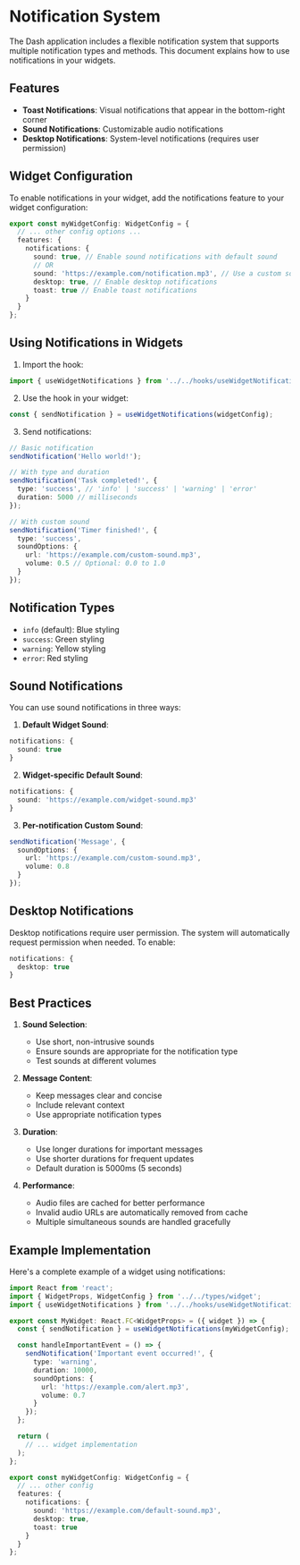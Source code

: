 # Notification System

The Dash application includes a flexible notification system that supports multiple notification types and methods. This document explains how to use notifications in your widgets.

## Features

- **Toast Notifications**: Visual notifications that appear in the bottom-right corner
- **Sound Notifications**: Customizable audio notifications
- **Desktop Notifications**: System-level notifications (requires user permission)

## Widget Configuration

To enable notifications in your widget, add the notifications feature to your widget configuration:

```typescript
export const myWidgetConfig: WidgetConfig = {
  // ... other config options ...
  features: {
    notifications: {
      sound: true, // Enable sound notifications with default sound
      // OR
      sound: 'https://example.com/notification.mp3', // Use a custom sound URL
      desktop: true, // Enable desktop notifications
      toast: true // Enable toast notifications
    }
  }
};
```

## Using Notifications in Widgets

1. Import the hook:
```typescript
import { useWidgetNotifications } from '../../hooks/useWidgetNotifications';
```

2. Use the hook in your widget:
```typescript
const { sendNotification } = useWidgetNotifications(widgetConfig);
```

3. Send notifications:
```typescript
// Basic notification
sendNotification('Hello world!');

// With type and duration
sendNotification('Task completed!', {
  type: 'success', // 'info' | 'success' | 'warning' | 'error'
  duration: 5000 // milliseconds
});

// With custom sound
sendNotification('Timer finished!', {
  type: 'success',
  soundOptions: {
    url: 'https://example.com/custom-sound.mp3',
    volume: 0.5 // Optional: 0.0 to 1.0
  }
});
```

## Notification Types

- `info` (default): Blue styling
- `success`: Green styling
- `warning`: Yellow styling
- `error`: Red styling

## Sound Notifications

You can use sound notifications in three ways:

1. **Default Widget Sound**:
```typescript
notifications: {
  sound: true
}
```

2. **Widget-specific Default Sound**:
```typescript
notifications: {
  sound: 'https://example.com/widget-sound.mp3'
}
```

3. **Per-notification Custom Sound**:
```typescript
sendNotification('Message', {
  soundOptions: {
    url: 'https://example.com/custom-sound.mp3',
    volume: 0.8
  }
});
```

## Desktop Notifications

Desktop notifications require user permission. The system will automatically request permission when needed. To enable:

```typescript
notifications: {
  desktop: true
}
```

## Best Practices

1. **Sound Selection**:
   - Use short, non-intrusive sounds
   - Ensure sounds are appropriate for the notification type
   - Test sounds at different volumes

2. **Message Content**:
   - Keep messages clear and concise
   - Include relevant context
   - Use appropriate notification types

3. **Duration**:
   - Use longer durations for important messages
   - Use shorter durations for frequent updates
   - Default duration is 5000ms (5 seconds)

4. **Performance**:
   - Audio files are cached for better performance
   - Invalid audio URLs are automatically removed from cache
   - Multiple simultaneous sounds are handled gracefully

## Example Implementation

Here's a complete example of a widget using notifications:

```typescript
import React from 'react';
import { WidgetProps, WidgetConfig } from '../../types/widget';
import { useWidgetNotifications } from '../../hooks/useWidgetNotifications';

export const MyWidget: React.FC<WidgetProps> = ({ widget }) => {
  const { sendNotification } = useWidgetNotifications(myWidgetConfig);

  const handleImportantEvent = () => {
    sendNotification('Important event occurred!', {
      type: 'warning',
      duration: 10000,
      soundOptions: {
        url: 'https://example.com/alert.mp3',
        volume: 0.7
      }
    });
  };

  return (
    // ... widget implementation
  );
};

export const myWidgetConfig: WidgetConfig = {
  // ... other config
  features: {
    notifications: {
      sound: 'https://example.com/default-sound.mp3',
      desktop: true,
      toast: true
    }
  }
}; 